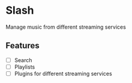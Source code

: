 # Slash

Manage music from different streaming services

## Features

- [ ] Search
- [ ] Playlists
- [ ] Plugins for different streaming services
